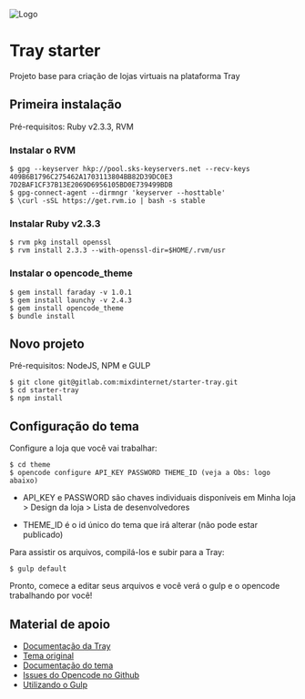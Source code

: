 ![Logo](https://github.com/agenciafmd/starter/raw/master/public/images/logo.png "Logo")
# Tray starter
Projeto base para criação de lojas virtuais na plataforma Tray

## Primeira instalação

Pré-requisitos: Ruby v2.3.3, RVM

### Instalar o RVM

```
$ gpg --keyserver hkp://pool.sks-keyservers.net --recv-keys 409B6B1796C275462A1703113804BB82D39DC0E3 7D2BAF1CF37B13E2069D6956105BD0E739499BDB
$ gpg-connect-agent --dirmngr 'keyserver --hosttable'
$ \curl -sSL https://get.rvm.io | bash -s stable
```

### Instalar Ruby v2.3.3

```
$ rvm pkg install openssl
$ rvm install 2.3.3 --with-openssl-dir=$HOME/.rvm/usr
```

### Instalar o opencode_theme

```
$ gem install faraday -v 1.0.1
$ gem install launchy -v 2.4.3
$ gem install opencode_theme
$ bundle install
```

## Novo projeto

Pré-requisitos: NodeJS, NPM e GULP

```
$ git clone git@gitlab.com:mixdinternet/starter-tray.git
$ cd starter-tray
$ npm install
```

## Configuração do tema

Configure a loja que você vai trabalhar:

```
$ cd theme
$ opencode configure API_KEY PASSWORD THEME_ID (veja a Obs: logo abaixo)
```

- API_KEY e PASSWORD são chaves individuais disponíveis em Minha loja > Design da loja > Lista de desenvolvedores

- THEME_ID é o id único do tema que irá alterar (não pode estar publicado)

Para assistir os arquivos, compilá-los e subir para a Tray:

```
$ gulp default
``` 

Pronto, comece a editar seus arquivos e você verá o gulp e o opencode trabalhando por você!

## Material de apoio

- [Documentação da Tray](https://atendimento.tray.com.br/hc/pt-br/categories/360002365692-Opencode)
- [Tema original](https://lojadetestetemasneakersstore.commercesuite.com.br/)
- [Documentação do tema](https://manuais.netzee.com.br/tray/sneakers-store/)
- [Issues do Opencode no Github](https://github.com/tray-tecnologia/opencode_theme/issues/44)
- [Utilizando o Gulp](https://atendimento.tray.com.br/hc/pt-br/articles/360027774451-Gerando-CSS-e-JS-dinamicamente-utilizando-o-workflow-de-temas)